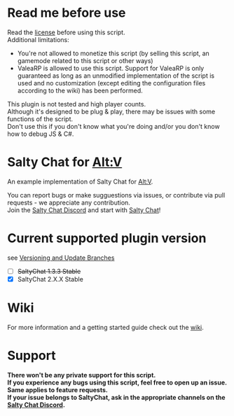 # Read me before use
Read the [license](https://github.com/deluvas1911/saltychat-altv/blob/master/LICENSE) before using this script.\
Additional limitations:
- You're not allowed to monetize this script (by selling this script, an gamemode related to this script or other ways)
- ValeaRP is allowed to use this script. Support for ValeaRP is only guaranteed as long as an unmodified implementation of the script is used and no customization (except editing the configuration files according to the wiki) has been performed.

This plugin is not tested and high player counts.\
Although it's designed to be plug & play, there may be issues with some functions of the script.\
Don't use this if you don't know what you're doing and/or you don't know how to debug JS & C#.

# Salty Chat for [Alt:V](https://altv.mp//)

An example implementation of Salty Chat for [Alt:V](https://altv.mp//).  

You can report bugs or make sugguestions via issues, or contribute via pull requests - we appreciate any contribution.\
Join the [Salty Chat Discord](https://discord.gg/MBCnqSf) and start with [Salty Chat](https://www.saltmine.de/)!

# Current supported plugin version
see [Versioning and Update Branches](https://github.com/saltminede/saltychat-docs#versioning-and-update-branches)
- [ ] ~~SaltyChat 1.3.3 Stable~~
- [X] SaltyChat 2.X.X Stable

# Wiki
For more information and a getting started guide check out the [wiki](https://github.com/deluvas1911/saltychat-altv/wiki).

# Support
**There won't be any private support for this script.\
If you experience any bugs using this script, feel free to open up an issue. Same applies to feature requests.\
If your issue belongs to SaltyChat, ask in the appropriate channels on the [Salty Chat Discord](https://discord.gg/MBCnqSf).**
